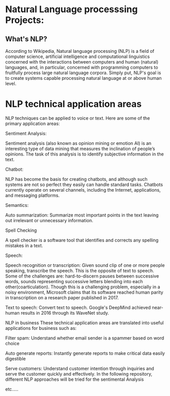 # Natural Language processsing Projects:
## What's NLP?
According to Wikipedia, Natural language processing (NLP) is a field of computer science, artificial intelligence and computational linguistics concerned with the interactions between computers and human (natural) languages, and, in particular, concerned with programming computers to fruitfully process large natural language corpora. Simply put, NLP's goal is to create systems capable processing natural language at or above human level.

# NLP technical application areas
NLP techniques can be applied to voice or text. Here are some of the primary application areas:

Sentiment Analysis:

Sentiment analysis (also known as opinion mining or emotion AI) is an interesting type of data mining that measures the inclination of people’s opinions. The task of this analysis is to identify subjective information in the text.

Chatbot: 

NLP has become the basis for creating chatbots, and although such systems are not so perfect they easily can handle standard tasks. Chatbots currently operate on several channels, including the Internet, applications, and messaging platforms.

Semantics:

Auto summarization: Summarize most important points in the text leaving out irrelevant or unnecessary information.

Spell Checking

A spell checker is a software tool that identifies and corrects any spelling mistakes in a text.

Speech:

Speech recognition or transcription: Given sound clip of one or more people speaking, transcribe the speech. This is the opposite of text to speech. Some of the challenges are: hard-to-discern pauses between successive words, sounds representing successive letters blending into each other(coarticulation). Though this is a challenging problem, especially in a noisy environment, Microsoft claims that its software reached human parity in transcription on a research paper published in 2017.

Text to speech: Convert text to speech. Google's DeepMind achieved near-human results in 2016 through its WaveNet study.

NLP in business
These technical application areas are translated into useful applications for business such as:

Filter spam: Understand whether email sender is a spammer based on word choice

Auto generate reports: Instantly generate reports to make critical data easily digestible

Serve customers: Understand customer intention through inquiries and serve the customer quickly and effectively.
In the following repository, different NLP approaches will be tried for the sentimental Analysis

etc.....
